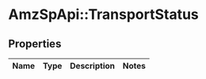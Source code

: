 # AmzSpApi::TransportStatus

## Properties
Name | Type | Description | Notes
------------ | ------------- | ------------- | -------------

